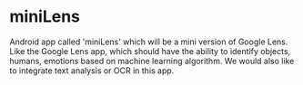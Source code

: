 # miniLens
Android app called 'miniLens' which will be a mini version of Google Lens. 
Like the Google Lens app, which should have the ability to identify objects, humans, emotions based on machine learning algorithm. We would also like to integrate text analysis or OCR in this app.
